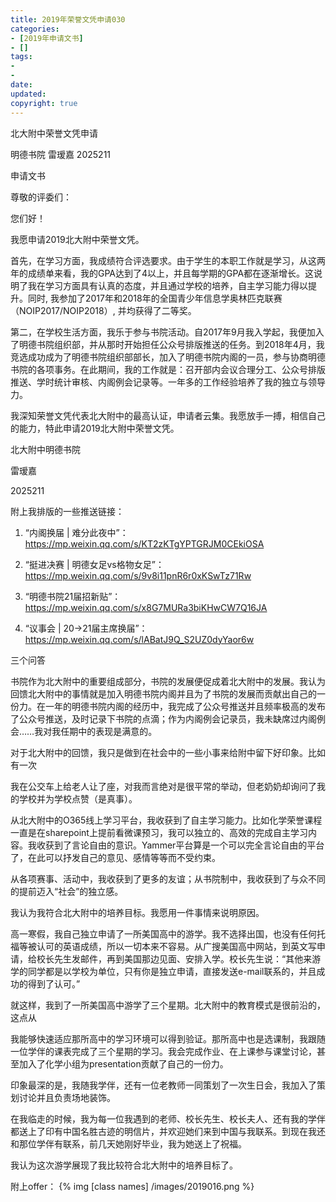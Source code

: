```yaml
---
title: 2019年荣誉文凭申请030
categories:
- [2019年申请文书]
- []
tags: 
- 
- 
date:
updated:
copyright: true
---
```



北大附中荣誉文凭申请

明德书院 雷瑷嘉 2025211

申请文书

尊敬的评委们：

您们好！

我愿申请2019北大附中荣誉文凭。

首先，在学习方面，我成绩符合评选要求。由于学生的本职工作就是学习，从这两年的成绩单来看，我的GPA达到了4以上，并且每学期的GPA都在逐渐增长。这说明了我在学习方面具有认真的态度，并且通过学校的培养，自主学习能力得以提升。同时, 我参加了2017年和2018年的全国青少年信息学奥林匹克联赛（NOIP2017/NOIP2018）, 并均获得了二等奖。

第二，在学校生活方面，我乐于参与书院活动。自2017年9月我入学起，我便加入了明德书院组织部，并从那时开始担任公众号排版推送的任务。到2018年4月，我竞选成功成为了明德书院组织部部长，加入了明德书院内阁的一员，参与协商明德书院的各项事务。在此期间，我的工作就是：召开部内会议合理分工、公众号排版推送、学时统计审核、内阁例会记录等。一年多的工作经验培养了我的独立与领导力。

<!--more-->
我深知荣誉文凭代表北大附中的最高认证，申请者云集。我愿放手一搏，相信自己的能力，特此申请2019北大附中荣誉文凭。

北大附中明德书院

雷瑷嘉

2025211

附上我排版的一些推送链接：

1. “内阁换届 | 难分此夜中”： https://mp.weixin.qq.com/s/KT2zKTgYPTGRJM0CEkiOSA

2. “挺进决赛 | 明德女足vs格物女足”： https://mp.weixin.qq.com/s/9v8i11pnR6r0xKSwTz71Rw

3. “明德书院21届招新贴”： https://mp.weixin.qq.com/s/x8G7MURa3biKHwCW7Q16JA

4. “议事会 | 20->21届主席换届”： https://mp.weixin.qq.com/s/lABatJ9Q_S2UZ0dyYaor6w

三个问答

书院作为北大附中的重要组成部分，书院的发展便促成着北大附中的发展。我认为回馈北大附中的事情就是加入明德书院内阁并且为了书院的发展而贡献出自己的一份力。在一年的明德书院内阁的经历中，我完成了公众号推送并且频率极高的发布了公众号推送，及时记录下书院的点滴；作为内阁例会记录员，我未缺席过内阁例会……我对我任期中的表现是满意的。

对于北大附中的回馈，我只是做到在社会中的一些小事来给附中留下好印象。比如有一次

我在公交车上给老人让了座，对我而言绝对是很平常的举动，但老奶奶却询问了我的学校并为学校点赞（是真事）。

从北大附中的O365线上学习平台，我收获到了自主学习能力。比如化学荣誉课程一直是在sharepoint上提前看微课预习，我可以独立的、高效的完成自主学习内容。我收获到了言论自由的意识。Yammer平台算是一个可以完全言论自由的平台了，在此可以抒发自己的意见、感情等等而不受约束。

从各项赛事、活动中，我收获到了更多的友谊；从书院制中，我收获到了与众不同的提前迈入“社会”的独立感。

我认为我符合北大附中的培养目标。我愿用一件事情来说明原因。

高一寒假，我自己独立申请了一所美国高中的游学。我不选择出国，也没有任何托福等被认可的英语成绩，所以一切本来不容易。从广搜美国高中网站，到英文写申请，给校长先生发邮件，再到美国那边见面、安排入学。校长先生说：“其他来游学的同学都是以学校为单位，只有你是独立申请，直接发送e-mail联系的，并且成功的得到了认可。”

就这样，我到了一所美国高中游学了三个星期。北大附中的教育模式是很前沿的，这点从

我能够快速适应那所高中的学习环境可以得到验证。那所高中也是选课制，我跟随一位学伴的课表完成了三个星期的学习。我会完成作业、在上课参与课堂讨论，甚至加入了化学小组为presentation贡献了自己的一份力。

印象最深的是，我随我学伴，还有一位老教师一同策划了一次生日会，我加入了策划讨论并且负责场地装饰。

在我临走的时候，我为每一位我遇到的老师、校长先生、校长夫人、还有我的学伴都送上了印有中国名胜古迹的明信片，并欢迎她们来到中国与我联系。到现在我还和那位学伴有联系，前几天她刚好毕业，我为她送上了祝福。

我认为这次游学展现了我比较符合北大附中的培养目标了。

附上offer：
{% img [class names] /images/2019016.png %}